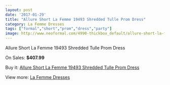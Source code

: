 ```yaml
---
layout: post
date: '2017-01-29'
title: "Allure Short La Femme 19493 Shredded Tulle Prom Dress"
category: La Femme Dresses
tags: ["formal","short","prom","dress","party"]
image: http://www.neoformal.com/4990-thickbox_default/allure-short-la-femme-19493-shredded-tulle-prom-dress.jpg
---
```

Allure Short La Femme 19493 Shredded Tulle Prom Dress

On Sales: **$407.99**
<a href="https://www.neoformal.com/en/la-femme-dresses/1841-allure-short-la-femme-19493-shredded-tulle-prom-dress.html"><amp-img layout="responsive" width="600" height="600" src="//www.neoformal.com/4990-thickbox_default/allure-short-la-femme-19493-shredded-tulle-prom-dress.jpg" alt="Allure Short La Femme 19493 Shredded Tulle Prom Dress 0" /></a>
<a href="https://www.neoformal.com/en/la-femme-dresses/1841-allure-short-la-femme-19493-shredded-tulle-prom-dress.html"><amp-img layout="responsive" width="600" height="600" src="//www.neoformal.com/4991-thickbox_default/allure-short-la-femme-19493-shredded-tulle-prom-dress.jpg" alt="Allure Short La Femme 19493 Shredded Tulle Prom Dress 1" /></a>
<a href="https://www.neoformal.com/en/la-femme-dresses/1841-allure-short-la-femme-19493-shredded-tulle-prom-dress.html"><amp-img layout="responsive" width="600" height="600" src="//www.neoformal.com/4992-thickbox_default/allure-short-la-femme-19493-shredded-tulle-prom-dress.jpg" alt="Allure Short La Femme 19493 Shredded Tulle Prom Dress 2" /></a>

Buy it: [Allure Short La Femme 19493 Shredded Tulle Prom Dress](https://www.neoformal.com/en/la-femme-dresses/1841-allure-short-la-femme-19493-shredded-tulle-prom-dress.html "Allure Short La Femme 19493 Shredded Tulle Prom Dress")

View more: [La Femme Dresses](https://www.neoformal.com/en/16-la-femme-dresses "La Femme Dresses")